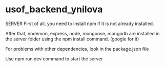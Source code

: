 # usof_backend_ynilova

SERVER
First of all, you need to install npm if it is not already installed.

After that, nodemon, express, node, mongoose, mongodb are installed in the server folder using the npm install command. (google for it)

For problems with other dependencies, look in the package.json file

Use npm run dev command to start the server

